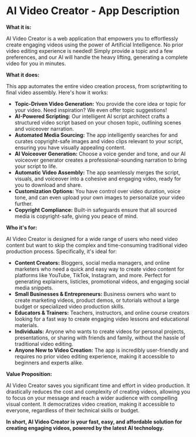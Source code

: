 # AI Video Creator - App Description

**What it is:**

AI Video Creator is a web application that empowers you to effortlessly create engaging videos using the power of Artificial Intelligence.  No prior video editing experience is needed! Simply provide a topic and a few preferences, and our AI will handle the heavy lifting, generating a complete video for you in minutes.

**What it does:**

This app automates the entire video creation process, from scriptwriting to final video assembly. Here's how it works:

*   **Topic-Driven Video Generation:** You provide the core idea or topic for your video.  Need inspiration? We even offer topic suggestions!
*   **AI-Powered Scripting:**  Our intelligent AI script architect crafts a structured video script based on your chosen topic, outlining scenes and voiceover narration.
*   **Automated Media Sourcing:**  The app intelligently searches for and curates copyright-safe images and video clips relevant to your script, ensuring you have visually appealing content.
*   **AI Voiceover Generation:**  Choose a voice gender and tone, and our AI voiceover generator creates a professional-sounding narration to bring your script to life.
*   **Automatic Video Assembly:**  The app seamlessly merges the script, visuals, and voiceover into a cohesive and engaging video, ready for you to download and share.
*   **Customization Options:**  You have control over video duration, voice tone, and can even upload your own images to personalize your video further.
*   **Copyright Compliance:**  Built-in safeguards ensure that all sourced media is copyright-safe, giving you peace of mind.

**Who it's for:**

AI Video Creator is designed for a wide range of users who need video content but want to skip the complex and time-consuming traditional video production process.  Specifically, it's ideal for:

*   **Content Creators:**  Bloggers, social media managers, and online marketers who need a quick and easy way to create video content for platforms like YouTube, TikTok, Instagram, and more.  Perfect for generating explainers, listicles, promotional videos, and engaging social media snippets.
*   **Small Businesses & Entrepreneurs:**  Business owners who want to create marketing videos, product demos, or tutorials without a large budget or specialized video production skills.
*   **Educators & Trainers:**  Teachers, instructors, and online course creators looking for a fast way to create engaging video lessons and educational materials.
*   **Individuals:**  Anyone who wants to create videos for personal projects, presentations, or sharing with friends and family, without the hassle of traditional video editing.
*   **Anyone New to Video Creation:**  The app is incredibly user-friendly and requires no prior video editing experience, making it accessible to beginners and experts alike.

**Value Proposition:**

AI Video Creator saves you significant time and effort in video production. It drastically reduces the cost and complexity of creating videos, allowing you to focus on your message and reach a wider audience with compelling visual content.  It democratizes video creation, making it accessible to everyone, regardless of their technical skills or budget.

**In short, AI Video Creator is your fast, easy, and affordable solution for creating engaging videos, powered by the latest AI technology.**